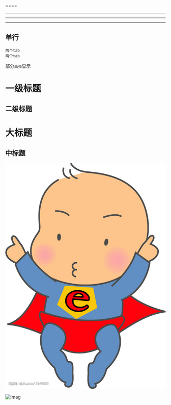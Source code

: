 ====
____
****
----

## 单行
    两个tab
    两个tab

部分`高亮`显示

# 一级标题
## 二级标题
大标题
===
中标题
---

![](1.jpg "宝宝")

![imag](https://github.com/hudc-github/git_workspace/1.jpg "宝宝")


